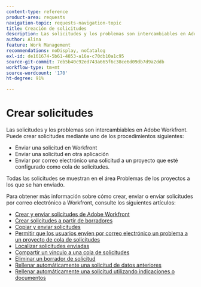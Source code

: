 ```yaml
---
content-type: reference
product-area: requests
navigation-topic: requests-navigation-topic
title: Creación de solicitudes
description: Las solicitudes y los problemas son intercambiables en Adobe Workfront. Puede crear solicitudes enviando una solicitud en Workfront, enviando una solicitud en otra aplicación o enviando una solicitud por correo electrónico a un proyecto configurado como cola de solicitudes.
author: Alina
feature: Work Management
recommendations: noDisplay, noCatalog
exl-id: de161674-5b61-4853-a16a-c70db10a1c95
source-git-commit: 7eb5b40c92ed743a665f6c38ce6d09db7d9a2ddb
workflow-type: tm+mt
source-wordcount: '170'
ht-degree: 91%

---
```


# Crear solicitudes

<!--
{{highlighted-preview}}
-->

Las solicitudes y los problemas son intercambiables en Adobe Workfront. Puede crear solicitudes mediante uno de los procedimientos siguientes:

* Enviar una solicitud en Workfront
* Enviar una solicitud en otra aplicación
* Enviar por correo electrónico una solicitud a un proyecto que esté configurado como cola de solicitudes.

Todas las solicitudes se muestran en el área Problemas de los proyectos a los que se han enviado.

Para obtener más información sobre cómo crear, enviar o enviar solicitudes por correo electrónico a Workfront, consulte los siguientes artículos:

* [Crear y enviar solicitudes de Adobe Workfront](../../../manage-work/requests/create-requests/create-submit-requests.md)
* [Crear solicitudes a partir de borradores](../../../manage-work/requests/create-requests/create-requests-from-drafts.md)
* [Copiar y enviar solicitudes](../../../manage-work/requests/create-requests/copy-and-submit-requests.md)
* [Permitir que los usuarios envíen por correo electrónico un problema a un proyecto de cola de solicitudes](../../../manage-work/requests/create-requests/enable-email-issues-into-projects.md)
* [Localizar solicitudes enviadas](../../../manage-work/requests/create-requests/locate-submitted-requests.md)
* [Compartir un vínculo a una cola de solicitudes](../../../manage-work/requests/create-requests/share-link-to-request-queue.md)
* [Eliminar un borrador de solicitud](../../../manage-work/requests/create-requests/delete-request-draft.md)
* [Rellenar automáticamente una solicitud de datos anteriores](/help/quicksilver/manage-work/requests/create-requests/autofill-suggestions-from-previous.md)
* [Rellenar automáticamente una solicitud utilizando indicaciones o documentos](/help/quicksilver/manage-work/requests/create-requests/autofill-from-prompt-document.md)